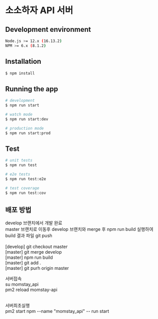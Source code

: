 # 소소하자 API 서버

## Development environment

```bash
Node.js >= 12.x (16.13.2)
NPM >= 6.x (8.1.2)
```

## Installation

```bash
$ npm install
```

## Running the app

```bash
# development
$ npm run start

# watch mode
$ npm run start:dev

# production mode
$ npm run start:prod
```

## Test

```bash
# unit tests
$ npm run test

# e2e tests
$ npm run test:e2e

# test coverage
$ npm run test:cov
```

## 배포 방법

develop 브랜치에서 개발 완료 <br>
master 브랜치로 이동후 develop 브랜치와 merge 후 npm run build 실행하여 build 결과 파일 git push <br>
<br>
[develop] git checkout master<br>
[master] git merge develop<br>
[master] npm run build<br>
[master] git add .<br>
[master] git purh origin master<br>

서버접속<br>
su momstay_api<br>
pm2 reload momstay-api<br>
<br>

서버최초실행<br>
pm2 start npm --name "momstay_api" -- run start<br>
<br><br><br>
